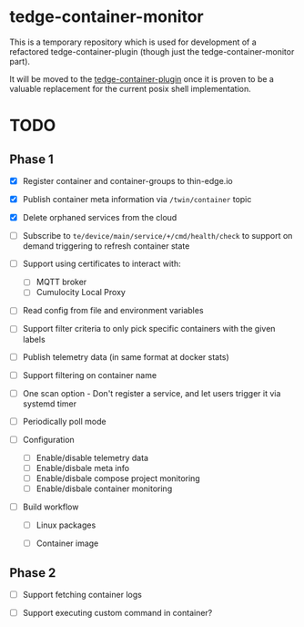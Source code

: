 # tedge-container-monitor

This is a temporary repository which is used for development of a refactored tedge-container-plugin (though just the tedge-container-monitor part).

It will be moved to the [tedge-container-plugin](https://github.com/thin-edge/tedge-container-plugin) once it is proven to be a valuable replacement for the current posix shell implementation.

# TODO

## Phase 1

* [x] Register container and container-groups to thin-edge.io
* [x] Publish container meta information via `/twin/container` topic
* [x] Delete orphaned services from the cloud

* [ ] Subscribe to `te/device/main/service/+/cmd/health/check` to support on demand triggering to refresh container state

* [ ] Support using certificates to interact with:
    * [ ] MQTT broker
    * [ ] Cumulocity Local Proxy

* [ ] Read config from file and environment variables

* [ ] Support filter criteria to only pick specific containers with the given labels

* [ ] Publish telemetry data (in same format at docker stats)

* [ ] Support filtering on container name

* [ ] One scan option - Don't register a service, and let users trigger it via systemd timer

* [ ] Periodically poll mode

* [ ] Configuration
    * [ ] Enable/disable telemetry data
    * [ ] Enable/disbale meta info
    * [ ] Enable/disbale compose project monitoring
    * [ ] Enable/disbale container monitoring

* [ ] Build workflow
    * [ ] Linux packages
    * [ ] Container image


## Phase 2

* [ ] Support fetching container logs

* [ ] Support executing custom command in container?

